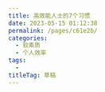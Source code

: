 ```yaml
---
title: 高效能人士的7个习惯
date: 2023-05-15 01:12:38
permalink: /pages/c61e2b/
categories: 
  - 软素质
  - 个人效率
tags: 
  - 
titleTag: 草稿
---
```

